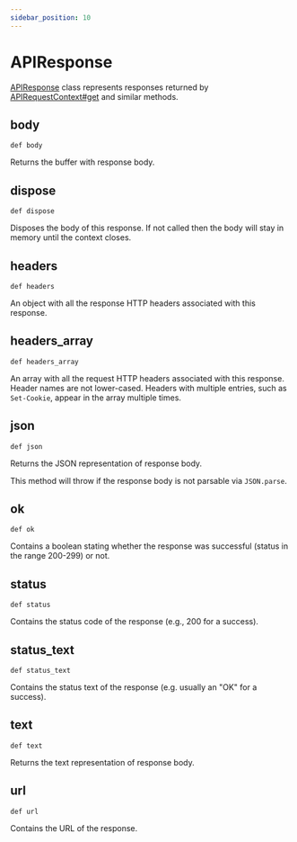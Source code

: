 ```yaml
---
sidebar_position: 10
---
```


# APIResponse

[APIResponse](./api_response) class represents responses returned by [APIRequestContext#get](./api_request_context#get) and similar methods.

## body

```
def body
```

Returns the buffer with response body.

## dispose

```
def dispose
```

Disposes the body of this response. If not called then the body will stay in memory until the context closes.

## headers

```
def headers
```

An object with all the response HTTP headers associated with this response.

## headers_array

```
def headers_array
```

An array with all the request HTTP headers associated with this response. Header names are not lower-cased. Headers with
multiple entries, such as `Set-Cookie`, appear in the array multiple times.

## json

```
def json
```

Returns the JSON representation of response body.

This method will throw if the response body is not parsable via `JSON.parse`.

## ok

```
def ok
```

Contains a boolean stating whether the response was successful (status in the range 200-299) or not.

## status

```
def status
```

Contains the status code of the response (e.g., 200 for a success).

## status_text

```
def status_text
```

Contains the status text of the response (e.g. usually an "OK" for a success).

## text

```
def text
```

Returns the text representation of response body.

## url

```
def url
```

Contains the URL of the response.
